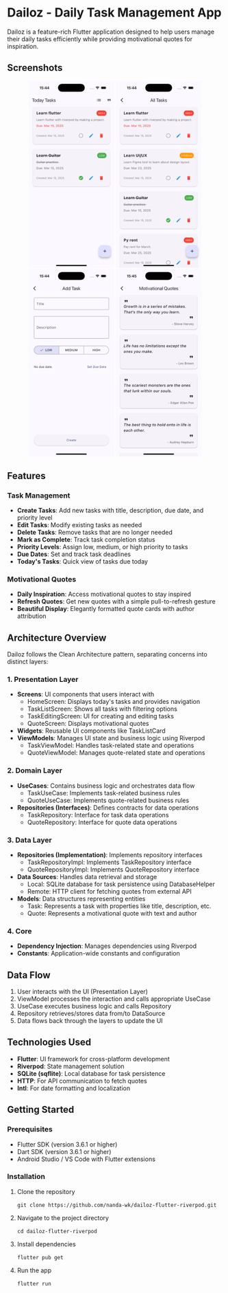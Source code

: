# Dailoz - Daily Task Management App

Dailoz is a feature-rich Flutter application designed to help users manage their daily tasks efficiently while providing motivational quotes for inspiration.

## Screenshots

<p align="center">
  <img src="screenshots/home_screen.png" alt="Home Screen" width="200"/>
  <img src="screenshots/task_list.png" alt="Task List" width="200"/>
  <img src="screenshots/task_editing.png" alt="Task Editing" width="200"/>
  <img src="screenshots/quotes_screen.png" alt="Quotes Screen" width="200"/>
</p>

## Features

### Task Management
- **Create Tasks**: Add new tasks with title, description, due date, and priority level
- **Edit Tasks**: Modify existing tasks as needed
- **Delete Tasks**: Remove tasks that are no longer needed
- **Mark as Complete**: Track task completion status
- **Priority Levels**: Assign low, medium, or high priority to tasks
- **Due Dates**: Set and track task deadlines
- **Today's Tasks**: Quick view of tasks due today

### Motivational Quotes
- **Daily Inspiration**: Access motivational quotes to stay inspired
- **Refresh Quotes**: Get new quotes with a simple pull-to-refresh gesture
- **Beautiful Display**: Elegantly formatted quote cards with author attribution

## Architecture Overview

Dailoz follows the Clean Architecture pattern, separating concerns into distinct layers:

### 1. Presentation Layer
- **Screens**: UI components that users interact with
  - HomeScreen: Displays today's tasks and provides navigation
  - TaskListScreen: Shows all tasks with filtering options
  - TaskEditingScreen: UI for creating and editing tasks
  - QuoteScreen: Displays motivational quotes
- **Widgets**: Reusable UI components like TaskListCard
- **ViewModels**: Manages UI state and business logic using Riverpod
  - TaskViewModel: Handles task-related state and operations
  - QuoteViewModel: Manages quote-related state and operations

### 2. Domain Layer
- **UseCases**: Contains business logic and orchestrates data flow
  - TaskUseCase: Implements task-related business rules
  - QuoteUseCase: Implements quote-related business rules
- **Repositories (Interfaces)**: Defines contracts for data operations
  - TaskRepository: Interface for task data operations
  - QuoteRepository: Interface for quote data operations

### 3. Data Layer
- **Repositories (Implementation)**: Implements repository interfaces
  - TaskRepositoryImpl: Implements TaskRepository interface
  - QuoteRepositoryImpl: Implements QuoteRepository interface
- **Data Sources**: Handles data retrieval and storage
  - Local: SQLite database for task persistence using DatabaseHelper
  - Remote: HTTP client for fetching quotes from external API
- **Models**: Data structures representing entities
  - Task: Represents a task with properties like title, description, etc.
  - Quote: Represents a motivational quote with text and author

### 4. Core
- **Dependency Injection**: Manages dependencies using Riverpod
- **Constants**: Application-wide constants and configuration

## Data Flow

1. User interacts with the UI (Presentation Layer)
2. ViewModel processes the interaction and calls appropriate UseCase
3. UseCase executes business logic and calls Repository
4. Repository retrieves/stores data from/to DataSource
5. Data flows back through the layers to update the UI

## Technologies Used

- **Flutter**: UI framework for cross-platform development
- **Riverpod**: State management solution
- **SQLite (sqflite)**: Local database for task persistence
- **HTTP**: For API communication to fetch quotes
- **Intl**: For date formatting and localization

## Getting Started

### Prerequisites
- Flutter SDK (version 3.6.1 or higher)
- Dart SDK (version 3.6.1 or higher)
- Android Studio / VS Code with Flutter extensions

### Installation

1. Clone the repository
   ```
   git clone https://github.com/nanda-wk/dailoz-flutter-riverpod.git
   ```

2. Navigate to the project directory
   ```
   cd dailoz-flutter-riverpod
   ```

3. Install dependencies
   ```
   flutter pub get
   ```

4. Run the app
   ```
   flutter run
   ```

